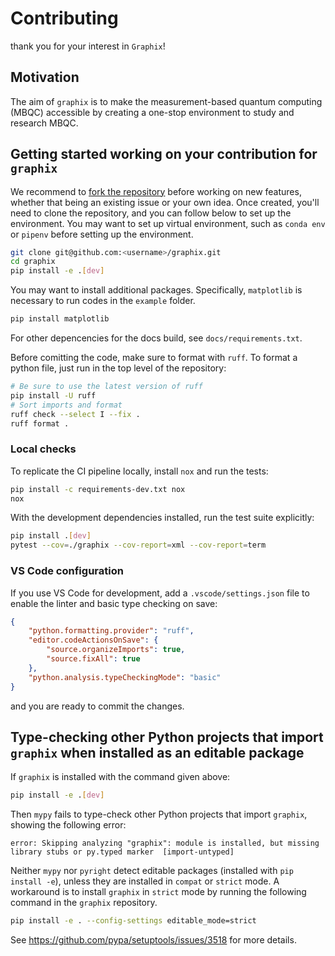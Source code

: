 # Contributing

thank you for your interest in `Graphix`!

## Motivation

The aim of `graphix` is to make the measurement-based quantum computing (MBQC) accessible by creating a one-stop environment to study and research MBQC.

## Getting started working on your contribution for `graphix`

We recommend to [fork the repository](https://docs.github.com/en/get-started/quickstart/fork-a-repo) before working on new features, whether that being an existing issue or your own idea.
Once created, you'll need to clone the repository, and you can follow below to set up the environment. You may want to set up virtual environment, such as `conda env` or `pipenv` before setting up the environment.

```bash
git clone git@github.com:<username>/graphix.git
cd graphix
pip install -e .[dev]
```

You may want to install additional packages.
Specifically, `matplotlib` is necessary to run codes in the `example` folder.

```bash
pip install matplotlib
```

For other depencencies for the docs build, see `docs/requirements.txt`.

Before comitting the code, make sure to format with `ruff`.
To format a python file, just run in the top level of the repository:

```bash
# Be sure to use the latest version of ruff
pip install -U ruff
# Sort imports and format
ruff check --select I --fix .
ruff format .
```

### Local checks

To replicate the CI pipeline locally, install `nox` and run the tests:

```bash
pip install -c requirements-dev.txt nox
nox
```

With the development dependencies installed, run the test suite explicitly:

```bash
pip install .[dev]
pytest --cov=./graphix --cov-report=xml --cov-report=term
```

### VS Code configuration

If you use VS Code for development, add a ``.vscode/settings.json`` file to
enable the linter and basic type checking on save:

```json
{
    "python.formatting.provider": "ruff",
    "editor.codeActionsOnSave": {
        "source.organizeImports": true,
        "source.fixAll": true
    },
    "python.analysis.typeCheckingMode": "basic"
}
```

and you are ready to commit the changes.

## Type-checking other Python projects that import `graphix` when installed as an editable package

If `graphix` is installed with the command given above:

```bash
pip install -e .[dev]
```

Then `mypy` fails to type-check other Python projects that import `graphix`, showing the following error:

```
error: Skipping analyzing "graphix": module is installed, but missing library stubs or py.typed marker  [import-untyped]
```

Neither `mypy` nor `pyright` detect editable packages (installed with
`pip install -e`), unless they are installed in `compat` or `strict`
mode. A workaround is to install `graphix` in `strict` mode by running
the following command in the `graphix` repository.

```bash
pip install -e . --config-settings editable_mode=strict
```

See https://github.com/pypa/setuptools/issues/3518 for more details.
